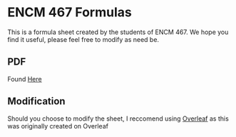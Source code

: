 # ENCM 467 Formulas

This is a formula sheet created by the students of ENCM 467. We hope you find it useful, please feel free to modify as need be.

## PDF

Found [Here](https://github.com/nickrallison/ENCM-467-Formulas/releases)

## Modification

Should you choose to modify the sheet, I reccomend using [Overleaf](www.overleaf.com) as this was originally created on Overleaf
